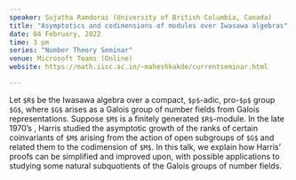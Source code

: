 ```yaml
---
speaker: Sujatha Ramdorai (University of British Columbia, Canada)
title: "Asymptotics and codimensions of modules over Iwasawa algebras"
date: 04 February, 2022
time: 3 pm
series: "Number Theory Seminar"
venue: Microsoft Teams (Online)
website: https://math.iisc.ac.in/~maheshkakde/currentseminar.html

---
```


Let `$R$` be the Iwasawa algebra over a compact, `$p$`-adic, pro-`$p$` group
`$G$`, where `$G$` arises as a Galois group of number fields from Galois representations.
Suppose `$M$` is a finitely generated `$R$`-module. In the late 1970’s , Harris studied the 
asymptotic growth of the ranks of certain coinvariants of `$M$` arising from the action 
of open subgroups of `$G$` and related them to the codimension of `$M$`. In this talk, we 
explain how Harris’ proofs can be simplified and improved upon, with possible
applications to studying some natural subquotients of the Galois groups of number fields.

